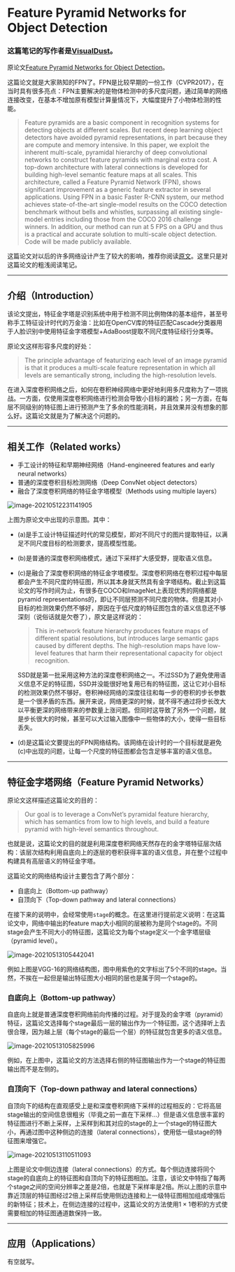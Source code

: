 # Feature Pyramid Networks for Object Detection

### 这篇笔记的写作者是[VisualDust](https://github.com/visualDust)。

原论文[Feature Pyramid Networks for Object Detection](https://arxiv.org/abs/1612.03144)。

这篇论文就是大家熟知的FPN了。FPN是比较早期的一份工作（CVPR2017），在当时具有很多亮点：FPN主要解决的是物体检测中的多尺度问题，通过简单的网络连接改变，在基本不增加原有模型计算量情况下，大幅度提升了小物体检测的性能。

> Feature pyramids are a basic component in recognition systems for detecting objects at different scales. But recent deep learning object detectors have avoided pyramid representations, in part because they are compute and memory intensive. In this paper, we exploit the inherent multi-scale, pyramidal hierarchy of deep convolutional networks to construct feature pyramids with marginal extra cost. A top-down architecture with lateral connections is developed for building high-level semantic feature maps at all scales. This architecture, called a Feature Pyramid Network (FPN), shows significant improvement as a generic feature extractor in several applications. Using FPN in a basic Faster R-CNN system, our method achieves state-of-the-art single-model results on the COCO detection benchmark without bells and whistles, surpassing all existing single-model entries including those from the COCO 2016 challenge winners. In addition, our method can run at 5 FPS on a GPU and thus is a practical and accurate solution to multi-scale object detection. Code will be made publicly available.

这篇论文对以后的许多网络设计产生了较大的影响，推荐你阅读[原文](https://arxiv.org/abs/1612.03144)。这里只是对这篇论文的粗浅阅读笔记。

---

## 介绍（Introduction）

该论文提出，特征金字塔是识别系统中用于检测不同比例物体的基本组件，甚至号称手工特征设计时代的万金油：比如在OpenCV库的特征匹配Cascade分类器用于人脸识别中使用特征金字塔模型+AdaBoost提取不同尺度特征经行分类等。

原论文这样形容多尺度的好处：

> The principle advantage of featurizing each level of an image pyramid is that it produces a multi-scale feature representation in which all levels are semantically strong, including the high-resolution levels.

在进入深度卷积网络之后，如何在卷积神经网络中更好地利用多尺度称为了一项挑战。一方面，仅使用深度卷积网络进行检测会导致小目标的漏检；另一方面，在每层不同级别的特征图上进行预测产生了多余的性能消耗，并且效果并没有想象的那么好。这篇论文就是为了解决这个问题的。

---

## 相关工作（Related works）

- 手工设计的特征和早期神经网络（Hand-engineered features and early neural networks）
- 普通的深度卷积目标检测网络（Deep ConvNet object detectors）
- 融合了深度卷积网络的特征金字塔模型（Methods using multiple layers）

![image-20210512231141905](./src/Feature-Pyramid-Networks-for-Object-Detection/image-20210512231141905.png)

上图为原论文中出现的示意图。其中：

- (a)是手工设计特征描述时代的常见模型，即对不同尺寸的图片提取特征，以满足不同尺度目标的检测要求，提高模型性能。

- (b)是普通的深度卷积网络模式，通过下采样扩大感受野，提取语义信息。

- (c)是融合了深度卷积网络的特征金字塔模型。深度卷积网络在卷积过程中每层都会产生不同尺度的特征图，所以其本身就天然具有金字塔结构。截止到这篇论文的写作时间为止，有很多在COCO和ImageNet上表现优秀的网络都是pyramid representations的，即让不同层预测不同尺度的物体。但是其对小目标的检测效果仍然不够好，原因在于低尺度的特征图包含的语义信息还不够深刻（说俗话就是欠卷了），原文是这样说的：

  > This in-network feature hierarchy produces feature maps of different spatial resolutions, but introduces large semantic gaps caused by different depths. The high-resolution maps have low-level features that harm their representational capacity for object recognition.

  SSD就是第一批采用这种方法的深度卷积网络之一。不过SSD为了避免使用语义信息不足的特征图，SSD并没能很好地复用已有的特征图，这让它对小目标的检测效果仍然不够好。卷积神经网络的深度往往和每一步的卷积的步长参数是一个很矛盾的东西。展开来说，网络更深的时候，就不得不通过将步长改大以平衡更深的网络带来的参数量上涨问题。但同时这导致了另外一个问题，就是步长很大的时候，甚至可以大过输入图像中一些物体的大小，使得一些目标丢失。

- (d)是这篇论文要提出的FPN网络结构。该网络在设计时的一个目标就是避免(c)中出现的问题，让每一个尺度的特征图都会包含足够丰富的语义信息。

---

## 特征金字塔网络（Feature Pyramid Networks）

原论文这样描述这篇论文的目的：

> Our goal is to leverage a ConvNet’s pyramidal feature hierarchy, which has semantics from low to high levels, and build a feature pyramid with high-level semantics throughout.

也就是说，这篇论文的目的就是利用深度卷积网络天然存在的金字塔特征层次结构：该层次结构利用自底向上的逐层的卷积获得丰富的语义信息，并在整个过程中构建具有高层语义的特征金字塔。

这篇论文的网络结构设计主要包含了两个部分：

- 自底向上（Bottom-up pathway）
- 自顶向下（Top-down pathway and lateral connections）

在接下来的说明中，会经常使用`stage`的概念。在这里进行提前定义说明：在这篇论文中，网络中输出的feature map大小相同的层被称为是同个stage的。不同stage会产生不同大小的特征图，这篇论文为每个stage定义一个金字塔层级（pyramid level）。

![image-20210513105442041](./src/Feature-Pyramid-Networks-for-Object-Detection/image-20210513105442041.png)

例如上图是VGG-16的网络结构图，图中用紫色的文字标出了5个不同的stage。当然，不挨在一起但是输出特征图大小相同的层也是属于同一个stage的。

### 自底向上（Bottom-up pathway）

自底向上就是普通深度卷积网络前向传播的过程。对于提及的金字塔（pyramid）特征，这篇论文选择每个stage最后一层的输出作为一个特征图，这个选择听上去很合理，因为越上层（每个stage的最后一个层）的特征就包含更多的语义信息。

![image-20210513105825996](./src/Feature-Pyramid-Networks-for-Object-Detection/image-20210513105825996.png)

例如，在上图中，这篇论文的方法选择右侧的特征图输出作为一个stage的特征图输出而不是左侧的。

### 自顶向下（Top-down pathway and lateral connections）

自顶向下的结构在直观感受上是和深度卷积网络下采样的过程相反的：它将高层stage输出的空间信息很粗劣（毕竟之前一直在下采样...）但是语义信息很丰富的特征图进行不断上采样，上采样到和其对应的stage的上一个stage的特征图大小，再通过图中这种侧边的连接（lateral connections），使用低一级stage的特征图来增强它。

![image-20210513110511093](./src/Feature-Pyramid-Networks-for-Object-Detection/image-20210513110511093.png)

上图是论文中侧边连接（lateral connections）的方式。每个侧边连接将同个stage的自底向上的特征图和自顶向下的特征图相加。注意，该论文中特指了每两个stage之间的空间分辨率之差是2倍，也就是下采样率是2倍。所以上图的示意中靠近顶层的特征图经过2倍上采样后使用侧边连接和上一级特征图相加组成增强后的新特征；技术上，在侧边连接的过程中，这篇论文的方法使用$1\times 1$卷积的方式使需要相加的特征图通道数保持一致。

---

## 应用（Applications）

有空就写。

